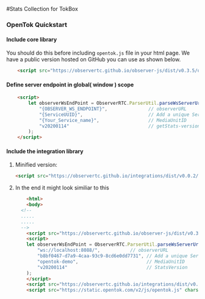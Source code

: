 #Stats Collection for TokBox

### OpenTok Quickstart <a name="opentok-quickstart"></a>

#### Include core library 

You should do this before including `opentok.js` file in your html page. We have a public version hosted on GitHub you can use as shown below.

```html 
    <script src="https://observertc.github.io/observer-js/dist/v0.3.5/observer.min.js"></script>
```
#### Define server endpoint in global( window ) scope

```html
    <script>
        let observerWsEndPoint = ObserverRTC.ParserUtil.parseWsServerUrl(
            "{OBSERVER_WS_ENDPOINT}",               // observerURL
            "{ServiceUUID}",                        // Add a unique ServiceUUID here
            "{Your_Service_name}",                  // MediaUnitID
            "v20200114"                             // getStats-version
        );
    </script>
```
#### Include the integration library

1. Minified version: 
    ```html 
    <script src="https://observertc.github.io/integrations/dist/v0.0.2/tokbox.integration.min.js"></script>
    ```
2. In the end it might look similiar to this
    ```html
        <html>
        <body>
      <!--  
      .....
      .....
      -->      
        <script src="https://observertc.github.io/observer-js/dist/v0.3.5/observer.min.js"></script>
        <script>
        let observerWsEndPoint = ObserverRTC.ParserUtil.parseWsServerUrl(
            "ws://localhost:8088/",           // observerURL
            "b8bf0467-d7a9-4caa-93c9-8cd6e0dd7731", // Add a unique ServiceUUID here
            "opentok-demo",                         // MediaUnitID
            "v20200114"                             // StatsVersion
        );
        </script>
        <script src="https://observertc.github.io/integrations/dist/v0.0.2/tokbox.integration.min.js"></script>
        <script src="https://static.opentok.com/v2/js/opentok.js" charset="utf-8"></script>
    ```
